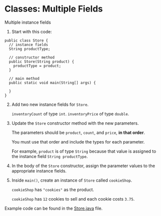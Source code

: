 # Classes: Multiple Fields

Multiple instance fields

1. Start with this code:

```
public class Store {
  // instance fields
  String productType;
  
  // constructor method
  public Store(String product) {
    productType = product;
  }
  
  // main method
  public static void main(String[] args) {
    
  }
}
```

2. Add two new instance fields for ```Store```.

	```inventoryCount``` of type ```int```. ```inventoryPrice``` of type ```double```.

3. Update the ```Store``` constructor method with the new parameters.

	The parameters should be ```product```, ```count```, and ```price```, **in that order**.

	You must use that order and include the types for each parameter.

	For example, ```product``` is of type ```String``` because that value is assigned to the instance field ```String productType```.

4. In the body of the ```Store``` constructor, assign the parameter values to the appropriate instance fields.

5. Inside ```main()```, create an instance of ```Store``` called ```cookieShop```.

	```cookieShop``` has ```"cookies"``` as the product.

	```cookieShop``` has ```12``` cookies to sell and each cookie costs ```3.75```.

Example code can be found in the [Store.java](https://github.com/upliftdev/Foundations/blob/main/3.Classes_and_Objects/Classes-Multiple-Fields/src/main/java/com/examples/classes4/Store.java) file.